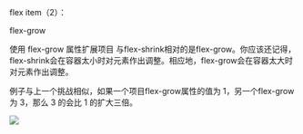
flex item（2）：

flex-grow

使用 flex-grow 属性扩展项目
与flex-shrink相对的是flex-grow。你应该还记得，flex-shrink会在容器太小时对元素作出调整。相应地，flex-grow会在容器太大时对元素作出调整。

例子与上一个挑战相似，如果一个项目flex-grow属性的值为 1，另一个flex-grow为 3，那么 3 的会比 1 的扩大三倍。

![](http://qfbeps0qh.hb-bkt.clouddn.com/go/flex-grow.svg)